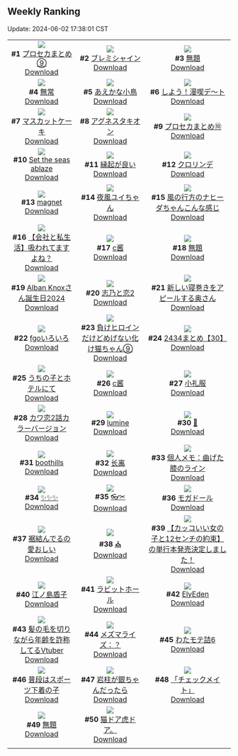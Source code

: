 ## Weekly Ranking
Update: 2024-06-02 17:38:01 CST

|      |      |      |
| :----: | :----: | :----: |
| ![](https://i.pixiv.re/c/240x480/img-master/img/2024/05/27/22/27/35/119108713_p0_master1200.jpg)<br>**#1** [プロセカまとめ⑨](https://www.pixiv.net/artworks/119108713)<br>[Download](https://i.pixiv.re/img-original/img/2024/05/27/22/27/35/119108713_p0.jpg) | ![](https://i.pixiv.re/c/240x480/img-master/img/2024/05/26/00/12/59/119050273_p0_master1200.jpg)<br>**#2** [ブレミシャイン](https://www.pixiv.net/artworks/119050273)<br>[Download](https://i.pixiv.re/img-original/img/2024/05/26/00/12/59/119050273_p0.jpg) | ![](https://i.pixiv.re/c/240x480/img-master/img/2024/05/26/00/45/40/119051368_p0_master1200.jpg)<br>**#3** [無題](https://www.pixiv.net/artworks/119051368)<br>[Download](https://i.pixiv.re/img-original/img/2024/05/26/00/45/40/119051368_p0.png) |
| ![](https://i.pixiv.re/c/240x480/img-master/img/2024/05/27/00/00/27/119083349_p0_master1200.jpg)<br>**#4** [無常](https://www.pixiv.net/artworks/119083349)<br>[Download](https://i.pixiv.re/img-original/img/2024/05/27/00/00/27/119083349_p0.png) | ![](https://i.pixiv.re/c/240x480/img-master/img/2024/05/27/00/00/10/119083266_p0_master1200.jpg)<br>**#5** [あえかな小鳥](https://www.pixiv.net/artworks/119083266)<br>[Download](https://i.pixiv.re/img-original/img/2024/05/27/00/00/10/119083266_p0.jpg) | ![](https://i.pixiv.re/c/240x480/img-master/img/2024/05/27/00/01/19/119083500_p0_master1200.jpg)<br>**#6** [しよう！漫喫デ～ト](https://www.pixiv.net/artworks/119083500)<br>[Download](https://i.pixiv.re/img-original/img/2024/05/27/00/01/19/119083500_p0.jpg) |
| ![](https://i.pixiv.re/c/240x480/img-master/img/2024/05/27/20/30/03/119104603_p0_master1200.jpg)<br>**#7** [マスカットケーキ](https://www.pixiv.net/artworks/119104603)<br>[Download](https://i.pixiv.re/img-original/img/2024/05/27/20/30/03/119104603_p0.png) | ![](https://i.pixiv.re/c/240x480/img-master/img/2024/05/28/00/16/54/119114038_p0_master1200.jpg)<br>**#8** [アグネスタキオン](https://www.pixiv.net/artworks/119114038)<br>[Download](https://i.pixiv.re/img-original/img/2024/05/28/00/16/54/119114038_p0.jpg) | ![](https://i.pixiv.re/c/240x480/img-master/img/2024/05/27/23/02/25/119111004_p0_master1200.jpg)<br>**#9** [プロセカまとめ⑩](https://www.pixiv.net/artworks/119111004)<br>[Download](https://i.pixiv.re/img-original/img/2024/05/27/23/02/25/119111004_p0.jpg) |
| ![](https://i.pixiv.re/c/240x480/img-master/img/2024/05/26/02/29/37/119052985_p0_master1200.jpg)<br>**#10** [Set the seas ablaze](https://www.pixiv.net/artworks/119052985)<br>[Download](https://i.pixiv.re/img-original/img/2024/05/26/02/29/37/119052985_p0.png) | ![](https://i.pixiv.re/c/240x480/img-master/img/2024/05/26/19/15/46/119072728_p0_master1200.jpg)<br>**#11** [縁起が良い](https://www.pixiv.net/artworks/119072728)<br>[Download](https://i.pixiv.re/img-original/img/2024/05/26/19/15/46/119072728_p0.jpg) | ![](https://i.pixiv.re/c/240x480/img-master/img/2024/05/26/12/02/41/119062392_p0_master1200.jpg)<br>**#12** [クロリンデ](https://www.pixiv.net/artworks/119062392)<br>[Download](https://i.pixiv.re/img-original/img/2024/05/26/12/02/41/119062392_p0.jpg) |
| ![](https://i.pixiv.re/c/240x480/img-master/img/2024/05/27/18/00/04/119100508_p0_master1200.jpg)<br>**#13** [magnet](https://www.pixiv.net/artworks/119100508)<br>[Download](https://i.pixiv.re/img-original/img/2024/05/27/18/00/04/119100508_p0.jpg) | ![](https://i.pixiv.re/c/240x480/img-master/img/2024/05/27/23/44/57/119112589_p0_master1200.jpg)<br>**#14** [夜風ユイちゃん](https://www.pixiv.net/artworks/119112589)<br>[Download](https://i.pixiv.re/img-original/img/2024/05/27/23/44/57/119112589_p0.jpg) | ![](https://i.pixiv.re/c/240x480/img-master/img/2024/05/26/01/00/43/119051805_p0_master1200.jpg)<br>**#15** [風の行方のナヒーダちゃんこんな感じ](https://www.pixiv.net/artworks/119051805)<br>[Download](https://i.pixiv.re/img-original/img/2024/05/26/01/00/43/119051805_p0.png) |
| ![](https://i.pixiv.re/c/240x480/img-master/img/2024/05/28/12/15/21/119124251_p0_master1200.jpg)<br>**#16** [【会社と私生活】吸われてますよね？](https://www.pixiv.net/artworks/119124251)<br>[Download](https://i.pixiv.re/img-original/img/2024/05/28/12/15/21/119124251_p0.jpg) | ![](https://i.pixiv.re/c/240x480/img-master/img/2024/05/27/17/24/00/119099716_p0_master1200.jpg)<br>**#17** [c酱](https://www.pixiv.net/artworks/119099716)<br>[Download](https://i.pixiv.re/img-original/img/2024/05/27/17/24/00/119099716_p0.jpg) | ![](https://i.pixiv.re/c/240x480/img-master/img/2024/05/26/00/44/20/119051330_p0_master1200.jpg)<br>**#18** [無題](https://www.pixiv.net/artworks/119051330)<br>[Download](https://i.pixiv.re/img-original/img/2024/05/26/00/44/20/119051330_p0.png) |
| ![](https://i.pixiv.re/c/240x480/img-master/img/2024/05/27/21/29/49/119106629_p0_master1200.jpg)<br>**#19** [Alban Knoxさん誕生日2024](https://www.pixiv.net/artworks/119106629)<br>[Download](https://i.pixiv.re/img-original/img/2024/05/27/21/29/49/119106629_p0.jpg) | ![](https://i.pixiv.re/c/240x480/img-master/img/2024/05/26/00/06/49/119050020_p0_master1200.jpg)<br>**#20** [志乃と恋2](https://www.pixiv.net/artworks/119050020)<br>[Download](https://i.pixiv.re/img-original/img/2024/05/26/00/06/49/119050020_p0.jpg) | ![](https://i.pixiv.re/c/240x480/img-master/img/2024/05/26/00/07/45/119050061_p0_master1200.jpg)<br>**#21** [新しい寝巻きをアピールする奥さん](https://www.pixiv.net/artworks/119050061)<br>[Download](https://i.pixiv.re/img-original/img/2024/05/26/00/07/45/119050061_p0.jpg) |
| ![](https://i.pixiv.re/c/240x480/img-master/img/2024/05/27/02/34/27/119087663_p0_master1200.jpg)<br>**#22** [fgoいろいろ](https://www.pixiv.net/artworks/119087663)<br>[Download](https://i.pixiv.re/img-original/img/2024/05/27/02/34/27/119087663_p0.png) | ![](https://i.pixiv.re/c/240x480/img-master/img/2024/05/26/00/00/54/119049615_p0_master1200.jpg)<br>**#23** [負けヒロインだけどめげない化け猫ちゃん⑨](https://www.pixiv.net/artworks/119049615)<br>[Download](https://i.pixiv.re/img-original/img/2024/05/26/00/00/54/119049615_p0.png) | ![](https://i.pixiv.re/c/240x480/img-master/img/2024/05/27/21/39/03/119106998_p0_master1200.jpg)<br>**#24** [2434まとめ【30】](https://www.pixiv.net/artworks/119106998)<br>[Download](https://i.pixiv.re/img-original/img/2024/05/27/21/39/03/119106998_p0.png) |
| ![](https://i.pixiv.re/c/240x480/img-master/img/2024/05/26/00/12/38/119050261_p0_master1200.jpg)<br>**#25** [うちの子とホテルにて](https://www.pixiv.net/artworks/119050261)<br>[Download](https://i.pixiv.re/img-original/img/2024/05/26/00/12/38/119050261_p0.png) | ![](https://i.pixiv.re/c/240x480/img-master/img/2024/05/27/17/24/46/119099731_p0_master1200.jpg)<br>**#26** [c酱](https://www.pixiv.net/artworks/119099731)<br>[Download](https://i.pixiv.re/img-original/img/2024/05/27/17/24/46/119099731_p0.jpg) | ![](https://i.pixiv.re/c/240x480/img-master/img/2024/05/26/23/27/00/119081970_p0_master1200.jpg)<br>**#27** [小礼服](https://www.pixiv.net/artworks/119081970)<br>[Download](https://i.pixiv.re/img-original/img/2024/05/26/23/27/00/119081970_p0.jpg) |
| ![](https://i.pixiv.re/c/240x480/img-master/img/2024/05/28/12/00/25/119124024_p0_master1200.jpg)<br>**#28** [カワ恋2話カラーバージョン](https://www.pixiv.net/artworks/119124024)<br>[Download](https://i.pixiv.re/img-original/img/2024/05/28/12/00/25/119124024_p0.jpg) | ![](https://i.pixiv.re/c/240x480/img-master/img/2024/05/27/00/00/32/119083369_p0_master1200.jpg)<br>**#29** [lumine](https://www.pixiv.net/artworks/119083369)<br>[Download](https://i.pixiv.re/img-original/img/2024/05/27/00/00/32/119083369_p0.jpg) | ![](https://i.pixiv.re/c/240x480/img-master/img/2024/05/26/00/00/51/119049605_p0_master1200.jpg)<br>**#30** [🖤](https://www.pixiv.net/artworks/119049605)<br>[Download](https://i.pixiv.re/img-original/img/2024/05/26/00/00/51/119049605_p0.jpg) |
| ![](https://i.pixiv.re/c/240x480/img-master/img/2024/05/27/12/21/40/119094713_p0_master1200.jpg)<br>**#31** [boothills](https://www.pixiv.net/artworks/119094713)<br>[Download](https://i.pixiv.re/img-original/img/2024/05/27/12/21/40/119094713_p0.png) | ![](https://i.pixiv.re/c/240x480/img-master/img/2024/05/26/17/19/29/119069380_p0_master1200.jpg)<br>**#32** [长离](https://www.pixiv.net/artworks/119069380)<br>[Download](https://i.pixiv.re/img-original/img/2024/05/26/17/19/29/119069380_p0.jpg) | ![](https://i.pixiv.re/c/240x480/img-master/img/2024/05/28/06/00/08/119119317_p0_master1200.jpg)<br>**#33** [個人メモ：曲げた膝のライン](https://www.pixiv.net/artworks/119119317)<br>[Download](https://i.pixiv.re/img-original/img/2024/05/28/06/00/08/119119317_p0.jpg) |
| ![](https://i.pixiv.re/c/240x480/img-master/img/2024/05/27/00/17/06/119084200_p0_master1200.jpg)<br>**#34** [✨✨✨](https://www.pixiv.net/artworks/119084200)<br>[Download](https://i.pixiv.re/img-original/img/2024/05/27/00/17/06/119084200_p0.png) | ![](https://i.pixiv.re/c/240x480/img-master/img/2024/05/26/23/46/49/119082708_p0_master1200.jpg)<br>**#35** [👓✂](https://www.pixiv.net/artworks/119082708)<br>[Download](https://i.pixiv.re/img-original/img/2024/05/26/23/46/49/119082708_p0.jpg) | ![](https://i.pixiv.re/c/240x480/img-master/img/2024/05/27/19/26/25/119102798_p0_master1200.jpg)<br>**#36** [モガドール](https://www.pixiv.net/artworks/119102798)<br>[Download](https://i.pixiv.re/img-original/img/2024/05/27/19/26/25/119102798_p0.jpg) |
| ![](https://i.pixiv.re/c/240x480/img-master/img/2024/05/27/07/17/51/119090800_p0_master1200.jpg)<br>**#37** [裾結んでるの愛おしい](https://www.pixiv.net/artworks/119090800)<br>[Download](https://i.pixiv.re/img-original/img/2024/05/27/07/17/51/119090800_p0.png) | ![](https://i.pixiv.re/c/240x480/img-master/img/2024/05/27/11/58/14/119094231_p0_master1200.jpg)<br>**#38** [⛪️](https://www.pixiv.net/artworks/119094231)<br>[Download](https://i.pixiv.re/img-original/img/2024/05/27/11/58/14/119094231_p0.jpg) | ![](https://i.pixiv.re/c/240x480/img-master/img/2024/05/27/12/00/14/119094305_p0_master1200.jpg)<br>**#39** [【カッコいい女の子と12センチの約束】の単行本発売決定しました！](https://www.pixiv.net/artworks/119094305)<br>[Download](https://i.pixiv.re/img-original/img/2024/05/27/12/00/14/119094305_p0.jpg) |
| ![](https://i.pixiv.re/c/240x480/img-master/img/2024/05/27/00/00/50/119083434_p0_master1200.jpg)<br>**#40** [江ノ島盾子](https://www.pixiv.net/artworks/119083434)<br>[Download](https://i.pixiv.re/img-original/img/2024/05/27/00/00/50/119083434_p0.jpg) | ![](https://i.pixiv.re/c/240x480/img-master/img/2024/05/27/07/13/00/119083393_p0_master1200.jpg)<br>**#41** [ラビットホール](https://www.pixiv.net/artworks/119083393)<br>[Download](https://i.pixiv.re/img-original/img/2024/05/27/07/13/00/119083393_p0.jpg) | ![](https://i.pixiv.re/c/240x480/img-master/img/2024/05/27/03/04/39/119088086_p0_master1200.jpg)<br>**#42** [ElyEden](https://www.pixiv.net/artworks/119088086)<br>[Download](https://i.pixiv.re/img-original/img/2024/05/27/03/04/39/119088086_p0.png) |
| ![](https://i.pixiv.re/c/240x480/img-master/img/2024/05/27/20/14/47/119104205_p0_master1200.jpg)<br>**#43** [髪の毛を切りながら年齢を詐称してるVtuber](https://www.pixiv.net/artworks/119104205)<br>[Download](https://i.pixiv.re/img-original/img/2024/05/27/20/14/47/119104205_p0.png) | ![](https://i.pixiv.re/c/240x480/img-master/img/2024/05/27/17/53/01/119100349_p0_master1200.jpg)<br>**#44** [メズマライズ：？](https://www.pixiv.net/artworks/119100349)<br>[Download](https://i.pixiv.re/img-original/img/2024/05/27/17/53/01/119100349_p0.jpg) | ![](https://i.pixiv.re/c/240x480/img-master/img/2024/05/27/19/57/49/119103612_p0_master1200.jpg)<br>**#45** [わたモテ詰6](https://www.pixiv.net/artworks/119103612)<br>[Download](https://i.pixiv.re/img-original/img/2024/05/27/19/57/49/119103612_p0.png) |
| ![](https://i.pixiv.re/c/240x480/img-master/img/2024/05/27/18/42/57/119101656_p0_master1200.jpg)<br>**#46** [普段はスポーツ下着の子](https://www.pixiv.net/artworks/119101656)<br>[Download](https://i.pixiv.re/img-original/img/2024/05/27/18/42/57/119101656_p0.jpg) | ![](https://i.pixiv.re/c/240x480/img-master/img/2024/05/26/21/00/02/119076223_p0_master1200.jpg)<br>**#47** [岩柱が銀ちゃんだったら](https://www.pixiv.net/artworks/119076223)<br>[Download](https://i.pixiv.re/img-original/img/2024/05/26/21/00/02/119076223_p0.jpg) | ![](https://i.pixiv.re/c/240x480/img-master/img/2024/05/26/00/00/20/119049481_p0_master1200.jpg)<br>**#48** [「チェックメイト」](https://www.pixiv.net/artworks/119049481)<br>[Download](https://i.pixiv.re/img-original/img/2024/05/26/00/00/20/119049481_p0.jpg) |
| ![](https://i.pixiv.re/c/240x480/img-master/img/2024/05/27/00/00/38/119083400_p0_master1200.jpg)<br>**#49** [無題](https://www.pixiv.net/artworks/119083400)<br>[Download](https://i.pixiv.re/img-original/img/2024/05/27/00/00/38/119083400_p0.jpg) | ![](https://i.pixiv.re/c/240x480/img-master/img/2024/05/27/22/24/51/119108599_p0_master1200.jpg)<br>**#50** [猫ドア虎ドア。](https://www.pixiv.net/artworks/119108599)<br>[Download](https://i.pixiv.re/img-original/img/2024/05/27/22/24/51/119108599_p0.jpg) |
|      |
